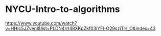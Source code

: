 # NYCU-Intro-to-algorithms
https://www.youtube.com/watch?v=HHIc5JZyenI&list=PLDN4rrl48XKpZkf03iYFl-O29szjTrs_O&index=43
